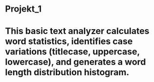 # Projekt_1

# This basic text analyzer calculates word statistics, identifies case variations (titlecase, uppercase, lowercase), and generates a word length distribution histogram.